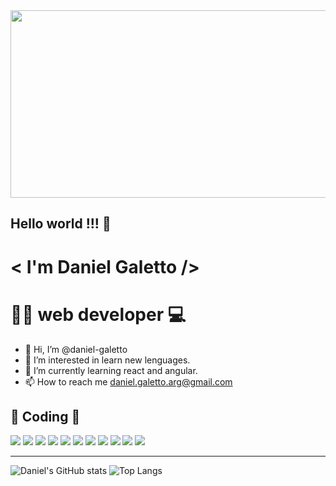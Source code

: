 
<img src = https://acegif.com/wp-content/gifs/water-81.gif width="2000" height="300">
<h2>Hello world !!! 👋 
<h1>< I'm Daniel Galetto />


<h1> 👨‍💻 web developer 💻</h1>

- 👋 Hi, I’m @daniel-galetto
- 👀 I’m interested in learn new lenguages.
- 🌱 I’m currently learning react and angular.
- 📫 How to reach me daniel.galetto.arg@gmail.com



<h2> 🚀 Coding 🚀</h2>


<div> 
<img src="https://cdn.iconscout.com/icon/free/png-64/javascript-2752148-2284965.png">

<img src="https://cdn.iconscout.com/icon/free/png-64/react-1-282599.png">

<img src = https://cdn.iconscout.com/icon/free/png-64/angular-3628622-3029847.png>

<img src = https://cdn.iconscout.com/icon/free/png-64/python-3521655-2945099.png>

<img src = https://cdn.iconscout.com/icon/free/png-64/html-2752158-2284975.png>

<img src = https://cdn.iconscout.com/icon/free/png-64/css3-11-1175239.png>

<img src = https://cdn.iconscout.com/icon/free/png-64/bootstrap-3628663-3029888.png>

<img src = https://cdn.iconscout.com/icon/free/png-64/git-225996.png>

<img src = https://cdn.iconscout.com/icon/free/png-64/github-3691248-3073768.png>
  
<img src = https://cdn.iconscout.com/icon/free/png-64/firebase-3521427-2944871.png>
     
<img src= https://cdn.iconscout.com/icon/free/png-64/linux-3628892-3030032.png>
</div>

---

![Daniel's GitHub stats](https://github-readme-stats.vercel.app/api?username=daniel-galetto&show_icons=true&theme=radical&title_color="")    ![Top Langs](https://github-readme-stats.vercel.app/api/top-langs/?username=daniel-galetto&layout=compact)
     

